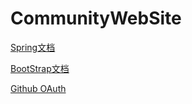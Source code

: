 # CommunityWebSite

[Spring文档](https://spring.io/guides/)

[BootStrap文档](https://v3.bootcss.com/)

[Github OAuth](https://docs.github.com/zh/developers/apps/building-oauth-apps/authorizing-oauth-apps)
